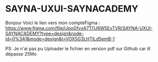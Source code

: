 # SAYNA-UXUI-SAYNACADEMY
Bonjour Voici le lien vers mon compteFigma : 
https://www.figma.com/file/lJpoGfvxA7TI1J6W5EvTVR/SAYNA-UXUI-SAYNACADEMY?type=design&node-id=0%3A1&mode=design&t=VOX5G3LHTILd5emB-1 

PS: Je n'ai pas pu Uploader le fichier en version pdf sur Github car ill dépasse 25Mo
